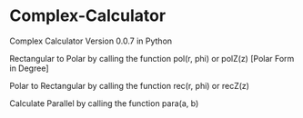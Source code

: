 # Complex-Calculator
Complex Calculator Version 0.0.7 in Python

Rectangular to Polar by calling the function pol(r, phi) or polZ(z) [Polar Form in Degree]

Polar to Rectangular by calling the function rec(r, phi) or recZ(z)

Calculate Parallel  by calling the function para(a, b)
